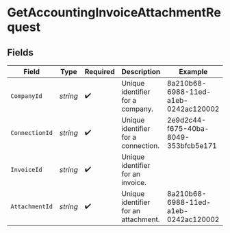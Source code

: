 # GetAccountingInvoiceAttachmentRequest


## Fields

| Field                                | Type                                 | Required                             | Description                          | Example                              |
| ------------------------------------ | ------------------------------------ | ------------------------------------ | ------------------------------------ | ------------------------------------ |
| `CompanyId`                          | *string*                             | :heavy_check_mark:                   | Unique identifier for a company.     | 8a210b68-6988-11ed-a1eb-0242ac120002 |
| `ConnectionId`                       | *string*                             | :heavy_check_mark:                   | Unique identifier for a connection.  | 2e9d2c44-f675-40ba-8049-353bfcb5e171 |
| `InvoiceId`                          | *string*                             | :heavy_check_mark:                   | Unique identifier for an invoice.    |                                      |
| `AttachmentId`                       | *string*                             | :heavy_check_mark:                   | Unique identifier for an attachment. | 8a210b68-6988-11ed-a1eb-0242ac120002 |